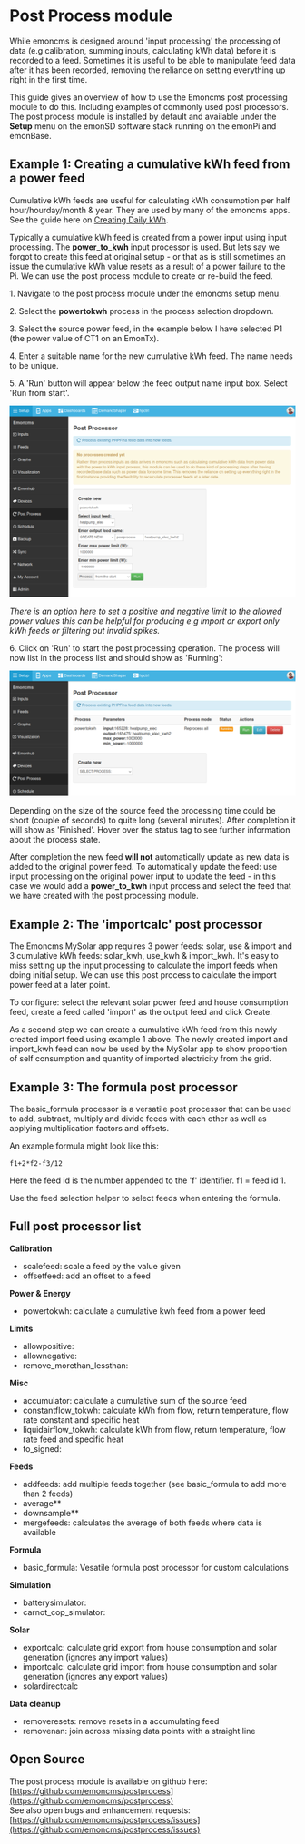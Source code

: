 # Post Process module

While emoncms is designed around 'input processing' the processing of data (e.g calibration, summing inputs, calculating kWh data)  before it is recorded to a feed. Sometimes it is useful to be able to manipulate feed data after it has been recorded, removing the reliance on setting everything up right in the first time.

This guide gives an overview of how to use the Emoncms post processing module to do this. Including examples of commonly used post processors. The post process module is installed by default and available under the **Setup** menu on the emonSD software stack running on the emonPi and emonBase.

## Example 1: Creating a cumulative kWh feed from a power feed

Cumulative kWh feeds are useful for calculating kWh consumption per half hour/hourday/month & year. They are used by many of the emoncms apps. See the guide here on [Creating Daily kWh](/emoncms/daily-kwh/).

Typically a cumulative kWh feed is created from a power input using input processing. The **power_to_kwh** input processor is used. But lets say we forgot to create this feed at original setup - or that as is still sometimes an issue the cumulative kWh value resets as a result of a power failure to the Pi. We can use the post process module to create or re-build the feed.

1\. Navigate to the post process module under the emoncms setup menu.

2\. Select the **powertokwh** process in the process selection dropdown.

3\. Select the source power feed, in the example below I have selected P1 (the power value of CT1 on an EmonTx).

4\. Enter a suitable name for the new cumulative kWh feed. The name needs to be unique. 

5\. A 'Run' button will appear below the feed output name input box. Select 'Run from start'.

![postprocess 1](img/emoncms_post_process_01.png)

*There is an option here to set a positive and negative limit to the allowed power values this can be helpful for producing e.g import or export only kWh feeds or filtering out invalid spikes.* 

6\. Click on 'Run' to start the post processing operation. The process will now list in the process list and should show as 'Running':

![postprocess 2](img/emoncms_post_process_02.png)

Depending on the size of the source feed the processing time could be short (couple of seconds) to quite long (several minutes). After completion it will show as 'Finished'. Hover over the status tag to see further information about the process state.

After completion the new feed **will not** automatically update as new data is added to the original power feed. To automatically update the feed: use input processing on the original power input to update the feed - in this case we would add a **power_to_kwh** input process and select the feed that we have created with the post processing module.

## Example 2: The 'importcalc' post processor

The Emoncms MySolar app requires 3 power feeds: solar, use & import and 3 cumulative kWh feeds: solar_kwh, use_kwh & import_kwh. It's easy to miss setting up the input processing to calculate the import feeds when doing initial setup. We can use this post process to calculate the import power feed at a later point.

To configure: select the relevant solar power feed and house consumption feed, create a feed called 'import' as the output feed and click Create.

As a second step we can create a cumulative kWh feed from this newly created import feed using example 1 above. The newly created import and import_kwh feed can now be used by the MySolar app to show proportion of self consumption and quantity of imported electricity from the grid.

## Example 3: The formula post processor

The basic_formula processor is a versatile post processor that can be used to add, subtract, multiply and divide feeds with each other as well as applying multiplication factors and offsets.

An example formula might look like this:

    f1+2*f2-f3/12

Here the feed id is the number appended to the 'f' identifier. f1 = feed id 1. 

Use the feed selection helper to select feeds when entering the formula.

## Full post processor list

**Calibration**

- scalefeed: scale a feed by the value given
- offsetfeed: add an offset to a feed

**Power & Energy**

- powertokwh: calculate a cumulative kwh feed from a power feed

**Limits**

- allowpositive:
- allownegative:
- remove\_morethan\_lessthan:

**Misc**

- accumulator: calculate a cumulative sum of the source feed
- constantflow_tokwh: calculate kWh from flow, return temperature, flow rate constant and specific heat
- liquidairflow_tokwh: calculate kWh from flow, return temperature, flow rate feed and specific heat
- to_signed:

**Feeds**

- addfeeds: add multiple feeds together (see basic_formula to add more than 2 feeds)
- average**
- downsample**
- mergefeeds: calculates the average of both feeds where data is available 

**Formula**

- basic_formula: Vesatile formula post processor for custom calculations

**Simulation**

- batterysimulator: 
- carnot\_cop\_simulator:

**Solar**

- exportcalc: calculate grid export from house consumption and solar generation (ignores any import values)
- importcalc: calculate grid import from house consumption and solar generation (ignores any export values)
- solardirectcalc

**Data cleanup**

- removeresets: remove resets in a accumulating feed
- removenan: join across missing data points with a straight line

## Open Source

The post process module is available on github here: [https://github.com/emoncms/postprocess](https://github.com/emoncms/postprocess)<br>
See also open bugs and enhancement requests: [https://github.com/emoncms/postprocess/issues](https://github.com/emoncms/postprocess/issues)
